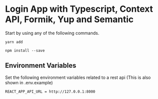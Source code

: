 # Login App with Typescript, Context API, Formik, Yup and Semantic

Start by using any of the following commands.

`
    yarn add
`

`
    npm install --save
`

## Environment Variables

Set the following environment variables related to a rest api (This is also shown in .env.example)

`REACT_APP_API_URL = http://127.0.0.1:8000`
